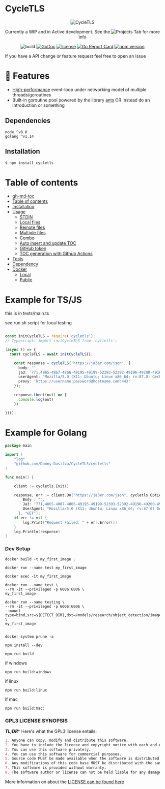 # CycleTLS



<div align="center">
	<img src="docs/media/Banner.svg" alt="CycleTLS"/>
	<br>
	
Currently a WIP and in Active development. See the ![Projects](https://github.com/Danny-Dasilva/CycleTLS/projects/1) Tab for more info

	
	

![build](https://github.com/Danny-Dasilva/CycleTLS/actions/workflows/test_golang.yml/badge.svg)
[![GoDoc](http://img.shields.io/badge/go-documentation-blue.svg)](http://godoc.org/github.com/Danny-Dasilva/CycleTLS/cycletls) 
[![license](https://img.shields.io/github/license/Danny-Dasilva/CycleTLS.svg)](https://github.com/Danny-Dasilva/CycleTLS/blob/main/LICENSE)
[![Go Report Card](https://goreportcard.com/badge/github.com/Danny-Dasilva/CycleTLS/cycletls)](https://goreportcard.com/report/github.com/Danny-Dasilva/CycleTLS/cycletls)
[![npm version](https://img.shields.io/npm/v/axios.svg?style=flat-square)](https://www.npmjs.org/package/cycletls)
</div>

If you have a API change or feature request feel free to open an Issue



# 🚀 Features

- [High-performance](#-performance) event-loop under networking model of multiple threads/goroutines
-  Built-in goroutine pool powered by the library [ants](https://github.com/panjf2000/ants)
OR instead do an introduction or something

## Dependencies

```
node ^v8.0
golang ^v1.14
```



## Installation

```bash
$ npm install cycletls
```

Table of contents
=================


* [gh-md-toc](#gh-md-toc)
* [Table of contents](#table-of-contents)
* [Installation](#installation)
* [Usage](#usage)
	* [STDIN](#stdin)
	* [Local files](#local-files)
	* [Remote files](#remote-files)
	* [Multiple files](#multiple-files)
	* [Combo](#combo)
	* [Auto insert and update TOC](#auto-insert-and-update-toc)
	* [GitHub token](#github-token)
	* [TOC generation with Github Actions](#toc-generation-with-github-actions)
* [Tests](#tests)
* [Dependency](#dependency)
* [Docker](#docker)
	* [Local](#local)
	* [Public](#public)



# Example for TS/JS

this is in tests/main.ts

see run.sh script for local testing

```ts

const initCycleTLS = require('cycletls');
// Typescript: import initCycleTLS from 'cycletls';

(async () => {
  const cycleTLS = await initCycleTLS();

    const response = cycleTLS('https://ja3er.com/json', {
      body: '',
      ja3: '771,4865-4867-4866-49195-49199-52393-52392-49196-49200-49162-49161-49171-49172-51-57-47-53-10,0-23-65281-10-11-35-16-5-51-43-13-45-28-21,29-23-24-25-256-257,0',
      userAgent: 'Mozilla/5.0 (X11; Ubuntu; Linux x86_64; rv:87.0) Gecko/20100101 Firefox/87.0',
      proxy: 'https://username:password@hostname.com:443'
    });

    response.then((out) => {
      console.log(out)
    })

})();

```


# Example for Golang

```go
package main

import (
	"log"
	"github.com/Danny-Dasilva/CycleTLS/cycletls"
)

func main() {

	client := cycletls.Init()

	response, err := client.Do("https://ja3er.com/json", cycletls.Options{
		Body : "",
		Ja3: "771,4865-4867-4866-49195-49199-52393-52392-49196-49200-49162-49161-49171-49172-51-57-47-53-10,0-23-65281-10-11-35-16-5-51-43-13-45-28-21,29-23-24-25-256-257,0",
		UserAgent: "Mozilla/5.0 (X11; Ubuntu; Linux x86_64; rv:87.0) Gecko/20100101 Firefox/87.0",
	  }, "GET");
	if err != nil {
		log.Print("Request Failed: " + err.Error())
	}
	log.Println(response)
}

```



### Dev Setup
```
docker build -t my_first_image .

docker run --name test my_first_image

docker exec -it my_first_image

docker run --name test \
--rm -it --privileged -p 6006:6006 \
my_first_image

docker run --name testing \
--rm -it --privileged -p 6006:6006 \
--mount type=bind,src=${DETECT_DIR},dst=/models/research/object_detection/images \
my_first_image


docker system prune -a

```
`npm install --dev`

`npm run build`

if windows

`npm run build:windows`

if linux

`npm run build:linux`

if mac

`npm run build:mac:`



### GPL3 LICENSE SYNOPSIS

**_TL;DR_*** Here's what the GPL3 license entails:

```markdown
1. Anyone can copy, modify and distribute this software.
2. You have to include the license and copyright notice with each and every distribution.
3. You can use this software privately.
4. You can use this software for commercial purposes.
5. Source code MUST be made available when the software is distributed.
6. Any modifications of this code base MUST be distributed with the same license, GPLv3.
7. This software is provided without warranty.
8. The software author or license can not be held liable for any damages inflicted by the software.
```

More information on about the [LICENSE can be found here](http://choosealicense.com/licenses/gpl-3.0/)